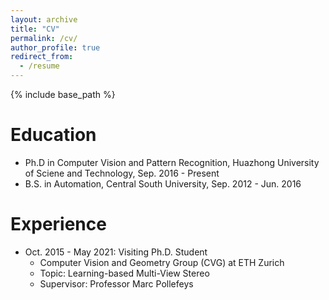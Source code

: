 ```yaml
---
layout: archive
title: "CV"
permalink: /cv/
author_profile: true
redirect_from:
  - /resume
---
```


{% include base_path %}

Education
======
* Ph.D in Computer Vision and Pattern Recognition, Huazhong University of Sciene and Technology, Sep. 2016 - Present
* B.S. in Automation, Central South University, Sep. 2012 - Jun. 2016

Experience
======
* Oct. 2015 - May 2021: Visiting Ph.D. Student
  * Computer Vision and Geometry Group (CVG) at ETH Zurich
  * Topic: Learning-based Multi-View Stereo
  * Supervisor: Professor Marc Pollefeys
  
